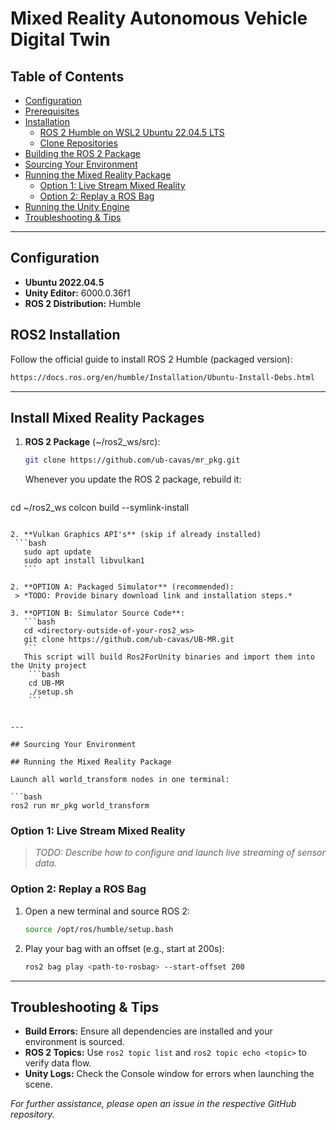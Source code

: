 # Mixed Reality Autonomous Vehicle Digital Twin

## Table of Contents

- [Configuration](#configuration)
- [Prerequisites](#prerequisites)
- [Installation](#installation)
  - [ROS 2 Humble on WSL2 Ubuntu 22.04.5 LTS](#ros-2-humble-on-wsl2-ubuntu-22045-lts)
  - [Clone Repositories](#clone-repositories)
- [Building the ROS 2 Package](#building-the-ros-2-package)
- [Sourcing Your Environment](#sourcing-your-environment)
- [Running the Mixed Reality Package](#running-the-mixed-reality-package)
  - [Option 1: Live Stream Mixed Reality](#option-1-live-stream-mixed-reality)
  - [Option 2: Replay a ROS Bag](#option-2-replay-a-ros-bag)
- [Running the Unity Engine](#running-the-unity-engine)
- [Troubleshooting & Tips](#troubleshooting--tips)

---

## Configuration
- **Ubuntu 2022.04.5** 
- **Unity Editor:** 6000.0.36f1
- **ROS 2 Distribution:** Humble

## ROS2 Installation
Follow the official guide to install ROS 2 Humble (packaged version):
```bash
https://docs.ros.org/en/humble/Installation/Ubuntu-Install-Debs.html
```

---
## Install Mixed Reality Packages

1. **ROS 2 Package** (~/ros2_ws/src):
   ```bash
   git clone https://github.com/ub-cavas/mr_pkg.git
   ```
   Whenever you update the ROS 2 package, rebuild it:
   ```bash
  cd ~/ros2_ws
  colcon build --symlink-install
  ```

2. **Vulkan Graphics API's** (skip if already installed)
   ```bash
     sudo apt update
     sudo apt install libvulkan1
     ```

2. **OPTION A: Packaged Simulator** (recommended):
   > *TODO: Provide binary download link and installation steps.*

3. **OPTION B: Simulator Source Code**:
     ```bash
     cd <directory-outside-of-your-ros2_ws>
     git clone https://github.com/ub-cavas/UB-MR.git
     ```
     This script will build Ros2ForUnity binaries and import them into the Unity project
      ```bash
      cd UB-MR
      ./setup.sh
      ```


---

## Sourcing Your Environment

## Running the Mixed Reality Package

Launch all world_transform nodes in one terminal:

```bash
ros2 run mr_pkg world_transform
```

### Option 1: Live Stream Mixed Reality

> *TODO: Describe how to configure and launch live streaming of sensor data.*

### Option 2: Replay a ROS Bag

1. Open a new terminal and source ROS 2:
   ```bash
   source /opt/ros/humble/setup.bash
   ```
2. Play your bag with an offset (e.g., start at 200s):
   ```bash
   ros2 bag play <path-to-rosbag> --start-offset 200
   ```

---

## Troubleshooting & Tips

- **Build Errors:** Ensure all dependencies are installed and your environment is sourced.
- **ROS 2 Topics:** Use `ros2 topic list` and `ros2 topic echo <topic>` to verify data flow.
- **Unity Logs:** Check the Console window for errors when launching the scene.

*For further assistance, please open an issue in the respective GitHub repository.*

